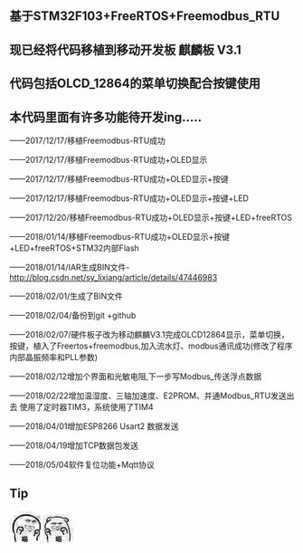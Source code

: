 ## 基于STM32F103+FreeRTOS+Freemodbus_RTU

## 现已经将代码移植到移动开发板 麒麟板 V3.1

## 代码包括OLCD_12864的菜单切换配合按键使用

## 本代码里面有许多功能待开发ing.....

——2017/12/17/移植Freemodbus-RTU成功

——2017/12/17/移植Freemodbus-RTU成功+OLED显示

——2017/12/17/移植Freemodbus-RTU成功+OLED显示+按键

——2017/12/17/移植Freemodbus-RTU成功+OLED显示+按键+LED

——2017/12/20/移植Freemodbus-RTU成功+OLED显示+按键+LED+freeRTOS

——2018/01/14/移植Freemodbus-RTU成功+OLED显示+按键+LED+freeRTOS+STM32内部Flash

——2018/01/14/IAR生成BIN文件-http://blog.csdn.net/sy_lixiang/article/details/47446983

——2018/02/01/生成了BIN文件

——2018/02/04/备份到git +github

——2018/02/07/硬件板子改为移动麒麟V3.1完成OLCD12864显示，菜单切换，按键，植入了Freertos+freemodbus,加入流水灯、modbus通讯成功(修改了程序内部晶振频率和PLL参数)

——2018/02/12增加个界面和光敏电阻,下一步写Modbus_传送浮点数据

——2018/02/22增加温湿度、三轴加速度、E2PROM、并通Modbus_RTU发送出去 使用了定时器TIM3，系统使用了TIM4

——2018/04/01增加ESP8266 Usart2 数据发送

——2018/04/19增加TCP数据包发送

——2018/05/04软件复位功能+Mqtt协议
## Tip

![Alt text](https://github.com/95Jack/FreeRTOS_FreeModbus-in-OneNET/raw/master/Unicorn-V1.0/my%20image/01.jpg)
![Alt text](https://github.com/95Jack/FreeRTOS_FreeModbus-in-OneNET/raw/master/Unicorn-V1.0/my%20image/02.jpg)
